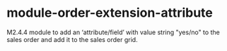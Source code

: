 # module-order-extension-attribute
M2.4.4 module to add an ‘attribute/field’ with value string "yes/no" to the sales order and add it to the sales order grid.
